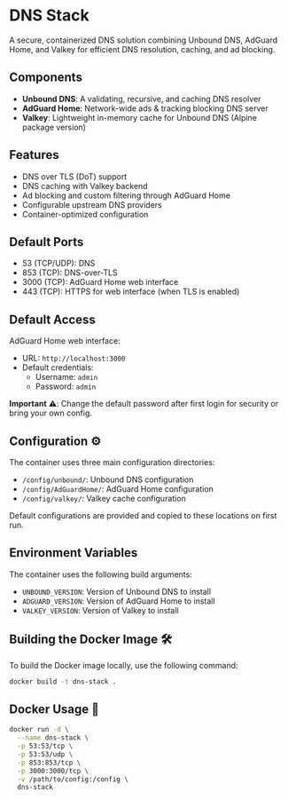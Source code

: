 # DNS Stack

A secure, containerized DNS solution combining Unbound DNS, AdGuard Home, and Valkey for efficient DNS resolution, caching, and ad blocking.

## Components

- **Unbound DNS**: A validating, recursive, and caching DNS resolver
- **AdGuard Home**: Network-wide ads & tracking blocking DNS server
- **Valkey**: Lightweight in-memory cache for Unbound DNS (Alpine package version)

## Features

- DNS over TLS (DoT) support
- DNS caching with Valkey backend
- Ad blocking and custom filtering through AdGuard Home
- Configurable upstream DNS providers
- Container-optimized configuration

## Default Ports

- 53 (TCP/UDP): DNS
- 853 (TCP): DNS-over-TLS
- 3000 (TCP): AdGuard Home web interface
- 443 (TCP): HTTPS for web interface (when TLS is enabled)

## Default Access

AdGuard Home web interface:
- URL: `http://localhost:3000`
- Default credentials:
  - Username: `admin`
  - Password: `admin`

**Important** ⚠️: Change the default password after first login for security or bring your own config.

## Configuration ⚙️

The container uses three main configuration directories:

- `/config/unbound/`: Unbound DNS configuration
- `/config/AdGuardHome/`: AdGuard Home configuration
- `/config/valkey/`: Valkey cache configuration

Default configurations are provided and copied to these locations on first run.

## Environment Variables

The container uses the following build arguments:
- `UNBOUND_VERSION`: Version of Unbound DNS to install
- `ADGUARD_VERSION`: Version of AdGuard Home to install
- `VALKEY_VERSION`: Version of Valkey to install

## Building the Docker Image 🛠️

To build the Docker image locally, use the following command:

```bash
docker build -t dns-stack .
```

## Docker Usage 🐳

```bash
docker run -d \
  --name dns-stack \
  -p 53:53/tcp \
  -p 53:53/udp \
  -p 853:853/tcp \
  -p 3000:3000/tcp \
  -v /path/to/config:/config \
  dns-stack
```
